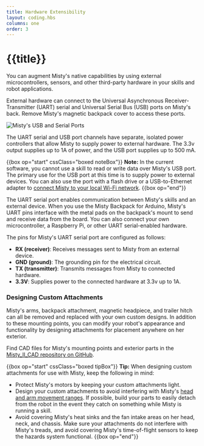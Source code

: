 ```yaml
---
title: Hardware Extensibility
layout: coding.hbs
columns: one
order: 3
---
```


# {{title}}

You can augment Misty's native capabilities by using external microcontrollers, sensors, and other third-party hardware in your skills and robot applications.

External hardware can connect to the Universal Asynchronous Receiver-Transmitter (UART) serial and Universal Serial Bus (USB) ports on Misty's back. Remove Misty's magnetic backpack cover to access these ports.

![Misty's USB and Serial Ports](../../../../assets/images/misty-ii-backpack.png)

The UART serial and USB port channels have separate, isolated power controllers that allow Misty to supply power to external hardware. The 3.3v output supplies up to 1A of power, and the USB port supplies up to 500 mA.

{{box op="start" cssClass="boxed noteBox"}}
**Note:** In the current software, you cannot use a skill to read or write data over Misty's USB port. The primary use for the USB port at this time is to supply power to external devices. You can also use the port with a flash drive or a USB-to-Ethernet adapter to [connect Misty to your local Wi-Fi network](../../../tools-&-apps/web-based-tools/command-center/#connecting-wi-fi).
{{box op="end"}}

The UART serial port enables communication between Misty's skills and an external device. When you use the Misty Backpack for Arduino, Misty's UART pins interface with the metal pads on the backpack's mount to send and receive data from the board. You can also connect your own microcontroller, a Raspberry Pi, or other UART serial-enabled hardware.

The pins for Misty's UART serial port are configured as follows:
 
* **RX (receiver)**: Receives messages sent to Misty from an external device.
* **GND (ground)**: The grounding pin for the electrical circuit.
* **TX (transmitter)**: Transmits messages from Misty to connected hardware.
* **3.3V**: Supplies power to the connected hardware at 3.3v up to 1A.

### Designing Custom Attachments

Misty's arms, backpack attachment, magnetic headpiece, and trailer hitch can all be removed and replaced with your own custom designs. In addition to these mounting points, you can modify your robot's appearance and functionality by designing attachments for placement anywhere on her exterior.

Find CAD files for Misty's mounting points and exterior parts in the [Misty_II_CAD repository on GitHub](https://github.com/MistyCommunity/Misty_II_CAD).

{{box op="start" cssClass="boxed tipBox"}}
**Tip:** When designing custom attachments for use with Misty, keep the following in mind:

* Protect Misty's motors by keeping your custom attachments light.
* Design your custom attachments to avoid interfering with Misty's [head and arm movement ranges](#coordinate-system-amp-movement-ranges). If possible, build your parts to easily detach from the robot in the event they catch on something while Misty is running a skill.
* Avoid covering Misty's heat sinks and the fan intake areas on her head, neck, and chassis. Make sure your attachments do not interfere with Misty's treads, and avoid covering Misty's time-of-flight sensors to keep the hazards system functional.
{{box op="end"}}